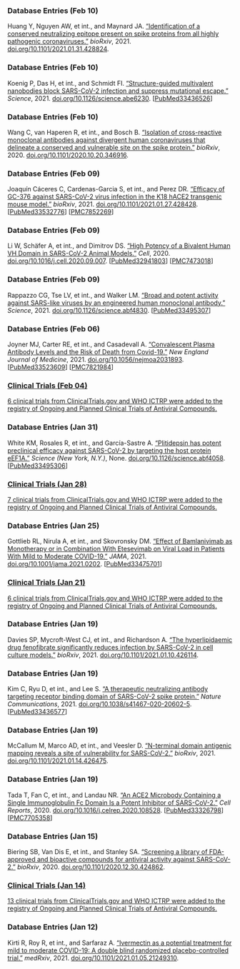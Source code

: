 <!--
Homepage version latest-updates

Instruction:

1. Always use three hashtags (###) to start a section title.

2. Please include an anchor link to the detailed latest updates page in each section title.
   You can click the 🔗 symbol on detailed latest updates page to find out the corresponding anchor link.
   Please follow the existing sections for the correct format.

3. One paragraph description for each section. The paragraph should contain less than ~200 chars.

4. Dated updates should be listed in descending order.

5. For links from covdb.stanford.edu, please remove the leading "https://covdb.stanford.edu".
   For example, "https://covdb.stanford.edu/page/updates/" should be shorten to "/page/updates/".

6. Try not to include plain links such as [https://stanford.cloud-cme.com/default.aspx?P=0&EID=38044](https://stanford.cloud-cme.com/default.aspx?P=0&EID=38044).
   Please include readable content in the bracket, e.g. [video](https://stanford.cloud-cme.com/default.aspx?P=0&EID=38044).

7. Please do not delete this instruction.

-->
### Database Entries (Feb 10)
Huang Y, Nguyen AW, et int., and Maynard JA. [“Identification of a conserved neutralizing epitope present on spike proteins from all highly pathogenic coronaviruses.”](/search/?article=Huang21) _bioRxiv_, 2021. [doi.org/10.1101/2021.01.31.428824](https://doi.org/10.1101/2021.01.31.428824).
### Database Entries (Feb 10)
Koenig P, Das H, et int., and Schmidt FI. [“Structure-guided multivalent nanobodies block SARS-CoV-2 infection and suppress mutational escape.”](/search/?article=Koenig21) _Science_, 2021. [doi.org/10.1126/science.abe6230](https://doi.org/10.1126/science.abe6230). \[[PubMed33436526](https://www.ncbi.nlm.nih.gov/pubmed/33436526/)\]
### Database Entries (Feb 10)
Wang C, van Haperen R, et int., and Bosch B. [“Isolation of cross-reactive monoclonal antibodies against divergent human coronaviruses that delineate a conserved and vulnerable site on the spike protein.”](/search/?article=Wang21c) _bioRxiv_, 2020. [doi.org/10.1101/2020.10.20.346916](https://doi.org/10.1101/2020.10.20.346916).
### Database Entries (Feb 09)
Joaquín Cáceres C, Cardenas-Garcia S, et int., and Perez DR. [“Efficacy of GC-376 against SARS-CoV-2 virus infection in the K18 hACE2 transgenic mouse model.”](/search/?article=Caceres21) _bioRxiv_, 2021. [doi.org/10.1101/2021.01.27.428428](https://doi.org/10.1101/2021.01.27.428428). \[[PubMed33532776](https://www.ncbi.nlm.nih.gov/pubmed/33532776/)\] \[[PMC7852269](https://www.ncbi.nlm.nih.gov/pmc/articles/PMC7852269/)\]
### Database Entries (Feb 09)
Li W, Schäfer A, et int., and Dimitrov DS. [“High Potency of a Bivalent Human VH Domain in SARS-CoV-2 Animal Models.”](/search/?article=Li20j) _Cell_, 2020. [doi.org/10.1016/j.cell.2020.09.007](https://doi.org/10.1016/j.cell.2020.09.007). \[[PubMed32941803](https://www.ncbi.nlm.nih.gov/pubmed/32941803/)\] \[[PMC7473018](https://www.ncbi.nlm.nih.gov/pmc/articles/PMC7473018/)\]
### Database Entries (Feb 09)
Rappazzo CG, Tse LV, et int., and Walker LM. [“Broad and potent activity against SARS-like viruses by an engineered human monoclonal antibody.”](/search/?article=Rappazzo21) _Science_, 2021. [doi.org/10.1126/science.abf4830](https://doi.org/10.1126/science.abf4830). \[[PubMed33495307](https://www.ncbi.nlm.nih.gov/pubmed/33495307/)\]
### Database Entries (Feb 06)
Joyner MJ, Carter RE, et int., and Casadevall A. [“Convalescent Plasma Antibody Levels and the Risk of Death from Covid-19.”](/search/?article=Joyner21) _New England Journal of Medicine_, 2021. [doi.org/10.1056/nejmoa2031893](https://doi.org/10.1056/nejmoa2031893). \[[PubMed33523609](https://www.ncbi.nlm.nih.gov/pubmed/33523609/)\] \[[PMC7821984](https://www.ncbi.nlm.nih.gov/pmc/articles/PMC7821984/)\]
### [Clinical Trials (Feb 04)](/page/updates/#clinical.trials)
[6 clinical trials from ClinicalTrials.gov and WHO ICTRP were added to the registry of Ongoing and Planned Clinical Trials of Antiviral Compounds.](/clinical-trials/?fromDate=2021-02-04)
### Database Entries (Jan 31)
White KM, Rosales R, et int., and García-Sastre A. [“Plitidepsin has potent preclinical efficacy against SARS-CoV-2 by targeting the host protein eEF1A.”](/search/?article=White21) _Science (New York, N.Y.)_, None. [doi.org/10.1126/science.abf4058](https://doi.org/10.1126/science.abf4058). \[[PubMed33495306](https://www.ncbi.nlm.nih.gov/pubmed/33495306/)\]
### [Clinical Trials (Jan 28)](/page/updates/#clinical.trials)
[7 clinical trials from ClinicalTrials.gov and WHO ICTRP were added to the registry of Ongoing and Planned Clinical Trials of Antiviral Compounds.](/clinical-trials/?fromDate=2021-01-28)
### Database Entries (Jan 25)
Gottlieb RL, Nirula A, et int., and Skovronsky DM. [“Effect of Bamlanivimab as Monotherapy or in Combination With Etesevimab on Viral Load in Patients With Mild to Moderate COVID-19.”](/search/?article=Gottlieb21) _JAMA_, 2021. [doi.org/10.1001/jama.2021.0202](https://doi.org/10.1001/jama.2021.0202). \[[PubMed33475701](https://www.ncbi.nlm.nih.gov/pubmed/33475701/)\]
### [Clinical Trials (Jan 21)](/page/updates/#clinical.trials)
[6 clinical trials from ClinicalTrials.gov and WHO ICTRP were added to the registry of Ongoing and Planned Clinical Trials of Antiviral Compounds.](/clinical-trials/?fromDate=2021-01-21)
### Database Entries (Jan 19)
Davies SP, Mycroft-West CJ, et int., and Richardson A. [“The hyperlipidaemic drug fenofibrate significantly reduces infection by SARS-CoV-2 in cell culture models.”](/search/?article=Davies21) _bioRxiv_, 2021. [doi.org/10.1101/2021.01.10.426114](https://doi.org/10.1101/2021.01.10.426114).
### Database Entries (Jan 19)
Kim C, Ryu D, et int., and Lee S. [“A therapeutic neutralizing antibody targeting receptor binding domain of SARS-CoV-2 spike protein.”](/search/?article=Kim21) _Nature Communications_, 2021. [doi.org/10.1038/s41467-020-20602-5](https://doi.org/10.1038/s41467-020-20602-5). \[[PubMed33436577](https://www.ncbi.nlm.nih.gov/pubmed/33436577/)\]
### Database Entries (Jan 19)
McCallum M, Marco AD, et int., and Veesler D. [“N-terminal domain antigenic mapping reveals a site of vulnerability for SARS-CoV-2.”](/search/?article=McCallum21) _bioRxiv_, 2021. [doi.org/10.1101/2021.01.14.426475](https://doi.org/10.1101/2021.01.14.426475).
### Database Entries (Jan 19)
Tada T, Fan C, et int., and Landau NR. [“An ACE2 Microbody Containing a Single Immunoglobulin Fc Domain Is a Potent Inhibitor of SARS-CoV-2.”](/search/?article=Tada20) _Cell Reports_, 2020. [doi.org/10.1016/j.celrep.2020.108528](https://doi.org/10.1016/j.celrep.2020.108528). \[[PubMed33326798](https://www.ncbi.nlm.nih.gov/pubmed/33326798/)\] \[[PMC7705358](https://www.ncbi.nlm.nih.gov/pmc/articles/PMC7705358/)\]
### Database Entries (Jan 15)
Biering SB, Van Dis E, et int., and Stanley SA. [“Screening a library of FDA-approved and bioactive compounds for antiviral activity against SARS-CoV-2.”](/search/?article=Biering20) _bioRxiv_, 2020. [doi.org/10.1101/2020.12.30.424862](https://doi.org/10.1101/2020.12.30.424862).
### [Clinical Trials (Jan 14)](/page/updates/#clinical.trials)
[13 clinical trials from ClinicalTrials.gov and WHO ICTRP were added to the registry of Ongoing and Planned Clinical Trials of Antiviral Compounds.](/clinical-trials/?fromDate=2021-01-14)
### Database Entries (Jan 12)
Kirti R, Roy R, et int., and Sarfaraz A. [“Ivermectin as a potential treatment for mild to moderate COVID-19: A double blind randomized placebo-controlled trial.”](/search/?article=Kirti21) _medRxiv_, 2021. [doi.org/10.1101/2021.01.05.21249310](https://doi.org/10.1101/2021.01.05.21249310).
